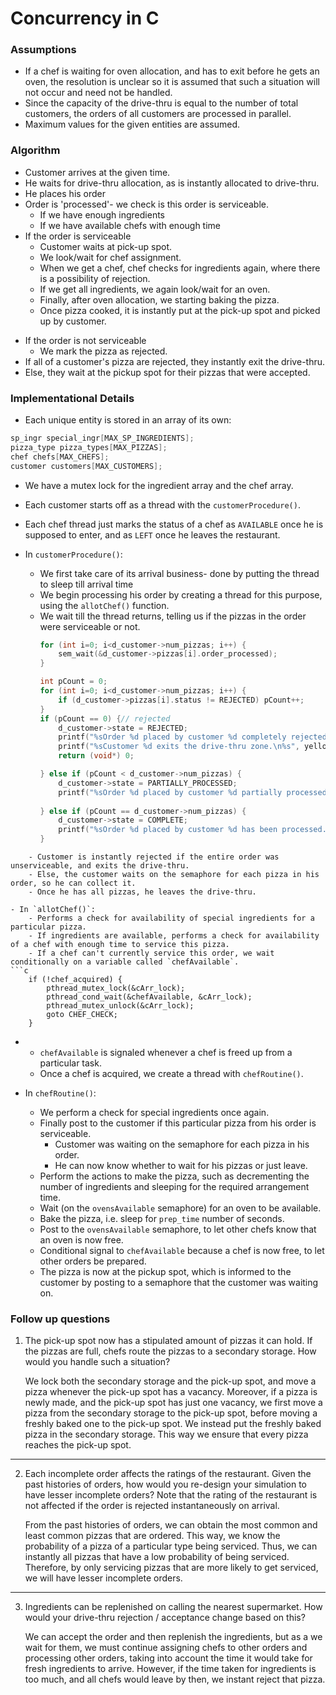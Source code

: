 
# Concurrency in C

### Assumptions

- If a chef is waiting for oven allocation, and has to exit before he gets an oven, the resolution is unclear so it is assumed that such a situation will not occur and need not be handled.
- Since the capacity of the drive-thru is equal to the number of total customers, the orders of all customers are processed in parallel.
- Maximum values for the given entities are assumed.

### Algorithm

* Customer arrives at the given time.
* He waits for drive-thru allocation, as is instantly allocated to drive-thru.
* He places his order
* Order is 'processed'- we check is this order is serviceable.
	* If we have enough ingredients
	* If we have available chefs with enough time
* If the order is serviceable
	* Customer waits at pick-up spot.
	* We look/wait for chef assignment.
	* When we get a chef, chef checks for ingredients again, where there is a possibility of rejection.
	* If we get all ingredients, we again look/wait for an oven.
	* Finally, after oven allocation, we starting baking the pizza.
	* Once pizza cooked, it is instantly put at the pick-up spot and picked up by customer.
- If the order is not serviceable
	- We mark the pizza as rejected.
- If all of a customer's pizza are rejected, they instantly exit the drive-thru.
- Else, they wait at the pickup spot for their pizzas that were accepted.


### Implementational Details

- Each unique entity is stored in an array of its own:
```c
sp_ingr special_ingr[MAX_SP_INGREDIENTS];
pizza_type pizza_types[MAX_PIZZAS];
chef chefs[MAX_CHEFS];
customer customers[MAX_CUSTOMERS];
```

- We have a mutex lock for the ingredient array and the chef array.

- Each customer starts off as a thread with the `customerProcedure()`.
- Each chef thread just marks the status of a chef as `AVAILABLE` once he is supposed to enter, and as `LEFT` once he leaves the restaurant.

- In `customerProcedure()`:
	- We first take care of its arrival business- done by putting the thread to sleep till arrival time
	- We begin processing his order by creating a thread for this purpose, using the `allotChef()` function.
	- We wait till the thread returns, telling us if the pizzas in the order were serviceable or not.
		```c
		for (int i=0; i<d_customer->num_pizzas; i++) {
			sem_wait(&d_customer->pizzas[i].order_processed);
		} 
	
		int pCount = 0;
		for (int i=0; i<d_customer->num_pizzas; i++) {
			if (d_customer->pizzas[i].status != REJECTED) pCount++;
		}
		if (pCount == 0) {// rejected
			d_customer->state = REJECTED;
			printf("%sOrder %d placed by customer %d completely rejected.\n%s", red, d_customer->customer_idx, d_customer->customer_idx, white);
			printf("%sCustomer %d exits the drive-thru zone.\n%s", yellow, d_customer->customer_idx, white);
			return (void*) 0;
	
		} else if (pCount < d_customer->num_pizzas) {
			d_customer->state = PARTIALLY_PROCESSED;
			printf("%sOrder %d placed by customer %d partially processed and remaining couldn’t be.\n%s", red, d_customer->customer_idx, d_customer->customer_idx, white);
		  
		} else if (pCount == d_customer->num_pizzas) {
			d_customer->state = COMPLETE;
			printf("%sOrder %d placed by customer %d has been processed.\n%s", red, d_customer->customer_idx, d_customer->customer_idx, white);
		}
```
	- Customer is instantly rejected if the entire order was unserviceable, and exits the drive-thru.
	- Else, the customer waits on the semaphore for each pizza in his order, so he can collect it.
	- Once he has all pizzas, he leaves the drive-thru.
	
- In `allotChef()`:
	- Performs a check for availability of special ingredients for a particular pizza.
	- If ingredients are available, performs a check for availability of a chef with enough time to service this pizza.
	- If a chef can't currently service this order, we wait conditionally on a variable called `chefAvailable`.
```c
	if (!chef_acquired) {
		pthread_mutex_lock(&cArr_lock);
		pthread_cond_wait(&chefAvailable, &cArr_lock);
		pthread_mutex_unlock(&cArr_lock);
		goto CHEF_CHECK;
	}
```
- 
	- `chefAvailable` is signaled whenever a chef is freed up from a particular task.
	- Once a chef is acquired, we create a thread with `chefRoutine()`.
	
- In `chefRoutine()`:
	- We perform a check for special ingredients once again.
	- Finally post to the customer if this particular pizza from his order is serviceable.
		- Customer was waiting on the semaphore for each pizza in his order.
		- He can now know whether to wait for his pizzas or just leave.
	- Perform the actions to make the pizza, such as decrementing the number of ingredients and sleeping for the required arrangement time.
	- Wait (on the `ovensAvailable` semaphore) for an oven to be available.
	- Bake the pizza, i.e. sleep for `prep_time` number of seconds.
	- Post to the `ovensAvailable` semaphore, to let other chefs know that an oven is now free.
	- Conditional signal to `chefAvailable` because a chef is now free, to let other orders be prepared.
	- The pizza is now at the pickup spot, which is informed to the customer by posting to a semaphore that the customer was waiting on.


### Follow up questions

1. The pick-up spot now has a stipulated amount of pizzas it can hold. If the pizzas are full, chefs route the pizzas to a secondary storage. How would you handle such a situation?

	We lock both the secondary storage and the pick-up spot, and move a pizza whenever the pick-up spot has a vacancy. Moreover, if a pizza is newly made, and the pick-up spot has just one vacancy, we first move a pizza from the secondary storage to the pick-up spot, before moving a freshly baked one to the pick-up spot. We instead put the freshly baked pizza in the secondary storage. This way we ensure that every pizza reaches the pick-up spot. 
		
***

2. Each incomplete order affects the ratings of the restaurant. Given the past histories of orders, how would you re-design your simulation to have lesser incomplete orders? Note that the rating of the restaurant is not affected if the order is rejected instantaneously on arrival.

	From the past histories of orders, we can obtain the most common and least common pizzas that are ordered. This way, we know the probability of a pizza of a particular type being serviced. Thus, we can instantly all pizzas that have a low probability of being serviced. Therefore, by only servicing pizzas that are more likely to get serviced, we will have lesser incomplete orders.
***

3. Ingredients can be replenished on calling the nearest supermarket. How would your drive-thru rejection / acceptance change based on this?

	We can accept the order and then replenish the ingredients, but as a we wait for them, we must continue assigning chefs to other orders and processing other orders, taking into account the time it would take for fresh ingredients to arrive.
	However, if the time taken for ingredients is too much, and all chefs would leave by then, we instant reject that pizza.